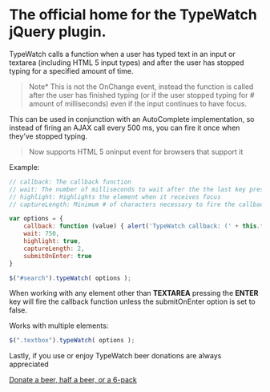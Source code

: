 # The official home for the TypeWatch jQuery plugin. #

TypeWatch calls a function when a user has typed text in an input or textarea (including HTML 5 input types) and after the user has stopped typing for a specified amount of time.

> Note* This is not the OnChange event, instead the function is called after the user has finished typing (or if the user stopped typing for # amount of milliseconds) even if the input continues to have focus.

This can be used in conjunction with an AutoComplete implementation, so instead of firing an AJAX call every 500 ms, you can fire it once when they’ve stopped typing.

> Now supports HTML 5 oninput event for browsers that support it

Example:

```javascript
// callback: The callback function
// wait: The number of milliseconds to wait after the the last key press before firing the callback
// highlight: Highlights the element when it receives focus
// captureLength: Minimum # of characters necessary to fire the callback

var options = {
    callback: function (value) { alert('TypeWatch callback: (' + this.type + ') ' + value); },
    wait: 750,
    highlight: true,
    captureLength: 2,
    submitOnEnter: true
}

$("#search").typeWatch( options );
```

When working with any element other than __TEXTAREA__ pressing the __ENTER__ key will fire the callback function unless the submitOnEnter option is set to false.

Works with multiple elements:

```javascript
$(".textbox").typeWatch( options );
```

Lastly, if you use or enjoy TypeWatch beer donations are always appreciated

[Donate a beer, half a beer, or a 6-pack](https://www.paypal.com/cgi-bin/webscr?cmd=_donations&business=95YL35K45G4VA&lc=US&item_name=Denny+Ferrassoli&currency_code=USD&bn=PP-DonationsBF%3Abtn_donate_SM.gif%3ANonHosted)